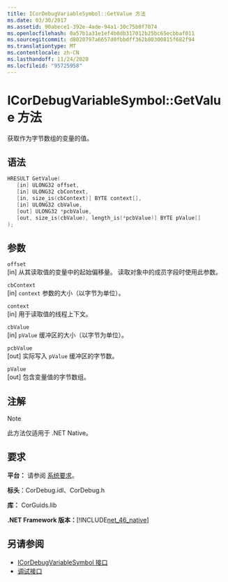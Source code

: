 ```yaml
---
title: ICorDebugVariableSymbol::GetValue 方法
ms.date: 03/30/2017
ms.assetid: 90abece1-392e-4ade-94a1-30c75b0f7074
ms.openlocfilehash: 0a57b1a31e1ef4b0db317012b25bc65ecbbaf011
ms.sourcegitcommit: d8020797a6657d0fbbdff362b80300815f682f94
ms.translationtype: MT
ms.contentlocale: zh-CN
ms.lasthandoff: 11/24/2020
ms.locfileid: "95725958"
---
```

# <a name="icordebugvariablesymbolgetvalue-method"></a>ICorDebugVariableSymbol::GetValue 方法

获取作为字节数组的变量的值。  
  
## <a name="syntax"></a>语法  
  
```cpp  
HRESULT GetValue(  
   [in] ULONG32 offset,  
   [in] ULONG32 cbContext,  
   [in, size_is(cbContext)] BYTE context[],  
   [in] ULONG32 cbValue,  
   [out] ULONG32 *pcbValue,  
   [out, size_is(cbValue), length_is(*pcbValue)] BYTE pValue[]  
);  
```  
  
## <a name="parameters"></a>参数  

 `offset`  
 [in] 从其读取值的变量中的起始偏移量。 读取对象中的成员字段时使用此参数。  
  
 `cbContext`  
 [in] `context` 参数的大小（以字节为单位）。  
  
 `context`  
 [in] 用于读取值的线程上下文。  
  
 `cbValue`  
 [in] `pValue` 缓冲区的大小（以字节为单位）。  
  
 `pcbValue`  
 [out] 实际写入 `pValue` 缓冲区的字节数。  
  
 `pValue`  
 [out] 包含变量值的字节数组。  
  
## <a name="remarks"></a>注解  
  
> [!NOTE]
> 此方法仅适用于 .NET Native。  
  
## <a name="requirements"></a>要求  

 **平台：** 请参阅 [系统要求](../../get-started/system-requirements.md)。  
  
 **标头**：CorDebug.idl、CorDebug.h  
  
 **库：** CorGuids.lib  
  
 **.NET Framework 版本：**[!INCLUDE[net_46_native](../../../../includes/net-46-native-md.md)]  
  
## <a name="see-also"></a>另请参阅

- [ICorDebugVariableSymbol 接口](icordebugvariablesymbol-interface.md)
- [调试接口](debugging-interfaces.md)
